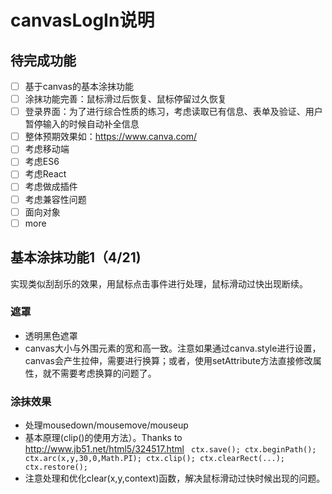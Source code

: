 # canvasLogIn说明

## 待完成功能
- [ ] 基于canvas的基本涂抹功能
- [ ] 涂抹功能完善：鼠标滑过后恢复、鼠标停留过久恢复
- [ ] 登录界面：为了进行综合性质的练习，考虑读取已有信息、表单及验证、用户暂停输入的时候自动补全信息
- [ ] 整体预期效果如：<https://www.canva.com/>
- [ ] 考虑移动端
- [ ] 考虑ES6
- [ ] 考虑React
- [ ] 考虑做成插件
- [ ] 考虑兼容性问题
- [ ] 面向对象
- [ ] more

## 基本涂抹功能1（4/21)
  实现类似刮刮乐的效果，用鼠标点击事件进行处理，鼠标滑动过快出现断续。
### 遮罩
- 透明黑色遮罩
- canvas大小与外围元素的宽和高一致。注意如果通过canva.style进行设置，canvas会产生拉伸，需要进行换算；或者，使用setAttribute方法直接修改属性，就不需要考虑换算的问题了。

### 涂抹效果
- 处理mousedown/mousemove/mouseup
- 基本原理(clip()的使用方法）。Thanks to <http://www.jb51.net/html5/324517.html>
` 
ctx.save();
ctx.beginPath();
ctx.arc(x,y,30,0,Math.PI);
ctx.clip();
ctx.clearRect(...);
ctx.restore();
`
- 注意处理和优化clear(x,y,context)函数，解决鼠标滑动过快时候出现的问题。
